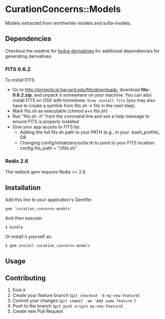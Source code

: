 # CurationConcerns::Models

Models extracted from worthwhile-models and sufia-models.

## Dependencies

Checkout the readme for [hydra-derivatives](https://github.com/projecthydra/hydra-derivatives#dependencies) for additional dependencies for generating derivatives.

### FITS 0.6.2

To install FITS:
 * Go to http://projects.iq.harvard.edu/fits/downloads, download __fits-0.6.2.zip__, and unpack it somewhere on your machine. You can also install FITS on OSX with homebrew: `brew install fits` (you may also have to create a symlink from fits.sh -> fits in the next step).
 * Mark fits.sh as executable (chmod a+x fits.sh)
 * Run "fits.sh -h" from the command line and see a help message to ensure FITS is properly installed
 * Give your app access to FITS by:
     * Adding the full fits.sh path to your PATH (e.g., in your .bash_profile), OR
     * Changing config/initializers/sufia.rb to point to your FITS location: config.fits_path = "/<your full path>/fits.sh"

### Redis 2.6

The redlock gem requires Redis >= 2.6.



## Installation

Add this line to your application's Gemfile:

    gem 'curation_concerns-models'

And then execute:

    $ bundle

Or install it yourself as:

    $ gem install curation_concerns-models

## Usage


## Contributing

1. Fork it
2. Create your feature branch (`git checkout -b my-new-feature`)
3. Commit your changes (`git commit -am 'Add some feature'`)
4. Push to the branch (`git push origin my-new-feature`)
5. Create new Pull Request
